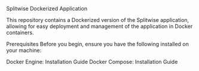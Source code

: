 Splitwise Dockerized Application

This repository contains a Dockerized version of the Splitwise application, allowing for easy deployment and management of the application in Docker containers.

Prerequisites
Before you begin, ensure you have the following installed on your machine:

Docker Engine: Installation Guide
Docker Compose: Installation Guide